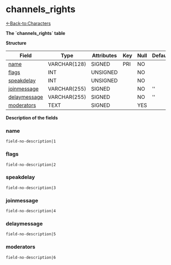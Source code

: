 # channels\_rights

[<-Back-to:Characters](database-characters.md)

**The \`channels\_rights\` table**

**Structure**

| Field             | Type         | Attributes | Key | Null | Default | Extra | Comment |
| ----------------- | ------------ | ---------- | --- | ---- | ------- | ----- | ------- |
| [name][1]         | VARCHAR(128) | SIGNED     | PRI | NO   |         |       |         |
| [flags][2]        | INT          | UNSIGNED   |     | NO   |         |       |         |
| [speakdelay][3]   | INT          | UNSIGNED   |     | NO   |         |       |         |
| [joinmessage][4]  | VARCHAR(255) | SIGNED     |     | NO   | ''      |       |         |
| [delaymessage][5] | VARCHAR(255) | SIGNED     |     | NO   | ''      |       |         |
| [moderators][6]   | TEXT         | SIGNED     |     | YES  |         |       |         |

[1]: #name
[2]: #flags
[3]: #speakdelay
[4]: #joinmessage
[5]: #delaymessage
[6]: #moderators

**Description of the fields**

### name

`field-no-description|1`

### flags

`field-no-description|2`

### speakdelay

`field-no-description|3`

### joinmessage

`field-no-description|4`

### delaymessage

`field-no-description|5`

### moderators

`field-no-description|6`
